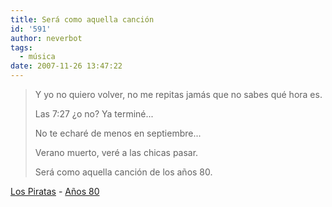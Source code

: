 ```yaml
---
title: Será como aquella canción
id: '591'
author: neverbot
tags:
  - música
date: 2007-11-26 13:47:22
---
```


> Y yo no quiero volver, no me repitas jamás que no sabes qué hora es.
>
> Las 7:27 ¿o no? Ya terminé...
>
> No te echaré de menos en septiembre...
>
> Verano muerto, veré a las chicas pasar.
>
> Será como aquella canción de los años 80.

[Los Piratas](http://www.last.fm/music/Los+Piratas) - [Años 80](http://www.last.fm/music/Los+Piratas/_/A%C3%B1os+80)
